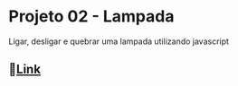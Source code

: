 # Projeto 02 - Lampada
Ligar, desligar e quebrar uma lampada utilizando javascript
## 🔗<a href="https://lamp-js.netlify.app">Link</a>
